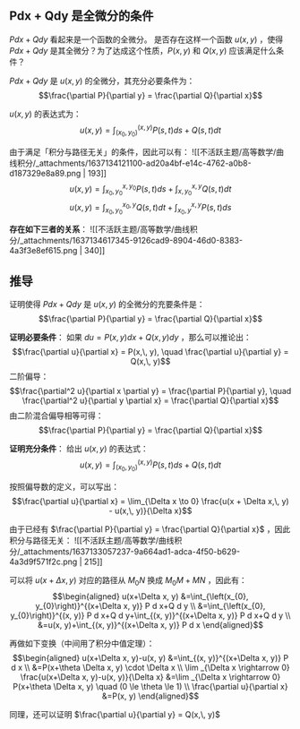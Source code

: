 
## Pdx + Qdy 是全微分的条件
$Pdx + Qdy$  看起来是一个函数的全微分。
是否存在这样一个函数 $u(x,\, y)$ ，使得 $Pdx + Qdy$  是其全微分？为了达成这个性质，$P(x,y)$  和 $Q(x, y)$  应该满足什么条件？

$Pdx + Qdy$  是 $u(x,\, y)$  的全微分，其充分必要条件为：
$$\frac{\partial P}{\partial y} = \frac{\partial Q}{\partial x}$$

$u(x,\, y)$  的表达式为：
$$u(x,\, y) = \int_{(x_0,\, y_0)}^{(x, \, y)} P(s, \, t)ds + Q(s,\, t)dt$$

由于满足「积分与路径无关」的条件，因此可以有：
![[不活跃主题/高等数学/曲线积分/_attachments/1637134121100-ad20a4bf-e14c-4762-a0b8-d187329e8a89.png | 193]]
$$u(x, \, y) = \int_{x_0,\, y_0}^{x,\, y_0}P(s,\, t)ds + \int_{x,\,y_0}^{x,\, y} Q(s,t)dt$$
$$u(x, \, y) = \int_{x_0,\, y_0}^{x_0,\, y}Q(s,\, t)dt + \int_{x_0,\,y}^{x,\, y} P(s,t)ds$$ 

**存在如下三者的关系**：
![[不活跃主题/高等数学/曲线积分/_attachments/1637134617345-9126cad9-8904-46d0-8383-4a3f3e8ef615.png | 340]]


## 推导
证明使得 $Pdx + Qdy$  是 $u(x,\, y)$  的全微分的充要条件是：
$$\frac{\partial P}{\partial y} = \frac{\partial Q}{\partial x}$$

**证明必要条件**：
如果 $du = P(x,\, y)dx + Q(x,\, y)dy$ ，那么可以推论出：
$$\frac{\partial u}{\partial x} = P(x,\, y),
\quad
\frac{\partial u}{\partial y} = Q(x,\, y)$$
二阶偏导：
$$\frac{\partial^2 u}{\partial x \partial y} = \frac{\partial P}{\partial y}, \quad
\frac{\partial^2 u}{\partial y \partial x} = \frac{\partial Q}{\partial x}$$
由二阶混合偏导相等可得：
$$\frac{\partial P}{\partial y} = \frac{\partial Q}{\partial x}$$

**证明充分条件**：
给出 $u(x,\, y)$  的表达式：
$$u(x,\, y) = \int_{(x_0,\, y_0)}^{(x, \, y)} P(s, \, t)ds + Q(s,\, t)dt$$

按照偏导数的定义，可以写出：
$$\frac{\partial u}{\partial x} = \lim_{\Delta x \to 0} \frac{u(x + \Delta x,\, y) - u(x,\, y)}{\Delta x}$$

由于已经有 $\frac{\partial P}{\partial y} = \frac{\partial Q}{\partial x}$ ，因此积分与路径无关：
![[不活跃主题/高等数学/曲线积分/_attachments/1637133057237-9a664ad1-adca-4f50-b629-4a3d9f571f2c.png | 215]]

可以将 $u(x+\Delta x,\, y)$  对应的路径从 $M_0N$  换成 $M_0M + MN$ ，因此有：
$$\begin{aligned}
u(x+\Delta x, y) &=\int_{\left(x_{0}, y_{0}\right)}^{(x+\Delta x, y)} P d x+Q d y \\
&=\int_{\left(x_{0}, y_{0}\right)}^{(x, y)} P d x+Q d y+\int_{(x, y)}^{(x+\Delta x, y)} P d x+Q d y \\
&=u(x, y)+\int_{(x, y)}^{(x+\Delta x, y)} P d x
\end{aligned}$$

再做如下变换（中间用了积分中值定理）：
$$\begin{aligned}
u(x+\Delta x, y)-u(x, y) &=\int_{(x, y)}^{(x+\Delta x, y)} P d x \\
&=P(x+\theta \Delta x, y) \cdot \Delta x \\
\lim _{\Delta x \rightarrow 0} \frac{u(x+\Delta x, y)-u(x, y)}{\Delta x} &=\lim _{\Delta x \rightarrow 0} P(x+\theta \Delta x, y) 
\quad (0 \le \theta \le 1)
\\
\frac{\partial u}{\partial x} &=P(x, y)
\end{aligned}$$

同理，还可以证明 $\frac{\partial u}{\partial y} = Q(x,\, y)$ 
















